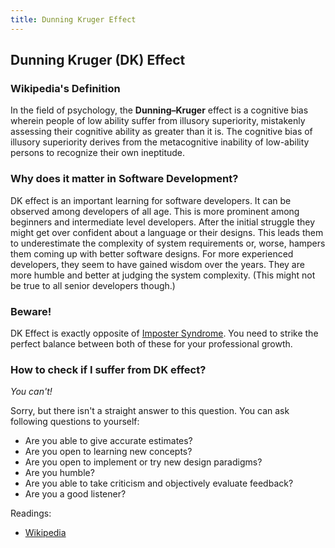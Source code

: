 ```yaml
---
title: Dunning Kruger Effect
---
```


## Dunning Kruger (DK) Effect

### Wikipedia's Definition
In the field of psychology, the **Dunning–Kruger** effect is a cognitive bias wherein people of low ability suffer from illusory superiority, mistakenly assessing their cognitive ability as greater than it is. The cognitive bias of illusory superiority derives from the metacognitive inability of low-ability persons to recognize their own ineptitude.

### Why does it matter in Software Development?


DK effect is an important learning for software developers. It can be observed among developers of all age. This is more prominent among beginners and intermediate level developers. After the initial struggle they might get over confident about a language or their designs. This leads them to underestimate the complexity of system requirements or, worse, hampers them coming up with better software designs. For more experienced developers, they seem to have gained wisdom over the years. They are more humble and better at judging the system complexity. (This might not be true to all senior developers though.)

### Beware!
DK Effect is exactly opposite of [Imposter Syndrome](https://en.wikipedia.org/wiki/Impostor_syndrome). You need to strike the perfect balance between both of these for your professional growth. 

### How to check if I suffer from DK effect?
*You can't!* 

Sorry, but there isn't a straight answer to this question. You can ask following questions to yourself:

 -  Are you able to give accurate estimates?
 -  Are you open to learning new concepts?
 -  Are you open to implement or try new design paradigms?
 -  Are you humble? 
 -  Are you able to take criticism and objectively evaluate feedback?
 -  Are you a good listener?

 Readings:
 - [Wikipedia](https://en.wikipedia.org/wiki/Dunning%E2%80%93Kruger_effect)
